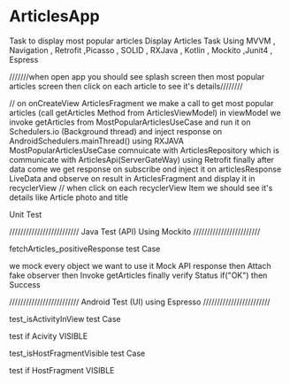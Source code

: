 # ArticlesApp

Task to display most popular articles
Display Articles Task Using MVVM , Navigation , Retrofit ,Picasso , SOLID , RXJava , Kotlin , Mockito ,Junit4 , Espress

///////when open app you should see splash screen then most popular articles screen then click on each article 
to see it's details////////

// on onCreateView ArticlesFragment we make a call to get most popular articles (call getArticles Method from ArticlesViewModel)
   in viewModel we invoke getArticles from MostPopularArticlesUseCase and run it on Schedulers.io (Background thread)
   and inject response on AndroidSchedulers.mainThread() using RXJAVA 
   MostPopularArticlesUseCase comnuicate with ArticlesRepository which is communicate with ArticlesApi(ServerGateWay)
   using Retrofit
   finally after data come we get response on subscribe ond inject it on articlesResponse LiveData
   and observe on result in ArticlesFragment and display it in recyclerView
// when click on each recyclerView Item we should see it's details like Article photo and title


Unit Test

/////////////////////////
Java Test (API) Using Mockito
////////////////////////

fetchArticles_positiveResponse test Case 

we mock every object we want to use it 
Mock API response then Attach fake observer then Invoke getArticles
finally verify Status 
if("OK") then Success

/////////////////////////
Android Test (UI) using Espresso
////////////////////////

test_isActivityInView test Case

test if Acivity VISIBLE

test_isHostFragmentVisible test Case

test if HostFragment VISIBLE



